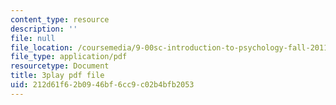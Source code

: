 ```yaml
---
content_type: resource
description: ''
file: null
file_location: /coursemedia/9-00sc-introduction-to-psychology-fall-2011/212d61f62b0946bf6cc9c02b4bfb2053_SXzdOK_J-xE.pdf
file_type: application/pdf
resourcetype: Document
title: 3play pdf file
uid: 212d61f6-2b09-46bf-6cc9-c02b4bfb2053
---
```

